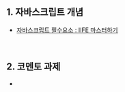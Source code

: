 ## 1. 자바스크립트 개념
- [자바스크립트 필수요소 : IIFE 마스터하기](https://velog.io/@design0728/%EC%9E%90%EB%B0%94%EC%8A%A4%ED%81%AC%EB%A6%BD%ED%8A%B8-%ED%95%84%EC%88%98%EC%9A%94%EC%86%8C-IIFE-%EB%A7%88%EC%8A%A4%ED%84%B0%ED%95%98%EA%B8%B0)

<br/>

## 2. 코멘토 과제
- 


